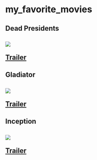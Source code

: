<h1> my_favorite_movies </h1>

 <h2> Dead Presidents<h2>

<image src="https://upload.wikimedia.org/wikipedia/en/thumb/5/5e/Dead_presidents.jpg/220px-Dead_presidents.jpg">

  <a href="https://youtu.be/P5ieIbInFpg">Trailer</a>

   <h2> Gladiator <h2>

   <image src="https://th.bing.com/th/id/OIP.jEqXyMXGhKL_bgJbYmVHogHaLH?w=195&h=293&c=7&r=0&o=5&dpr=1.5&pid=1.7">
   
   <a href="https://youtu.be/P5ieIbInFpg">Trailer</a>

   <h2> Inception <h2>
    <image src="https://m.media-amazon.com/images/M/MV5BMTM0MjUzNjkwMl5BMl5BanBnXkFtZTcwNjY0OTk1Mw@@._V1_.jpg">

   <a href="https://youtu.be/fTRnWXXDcL4">Trailer</a>








